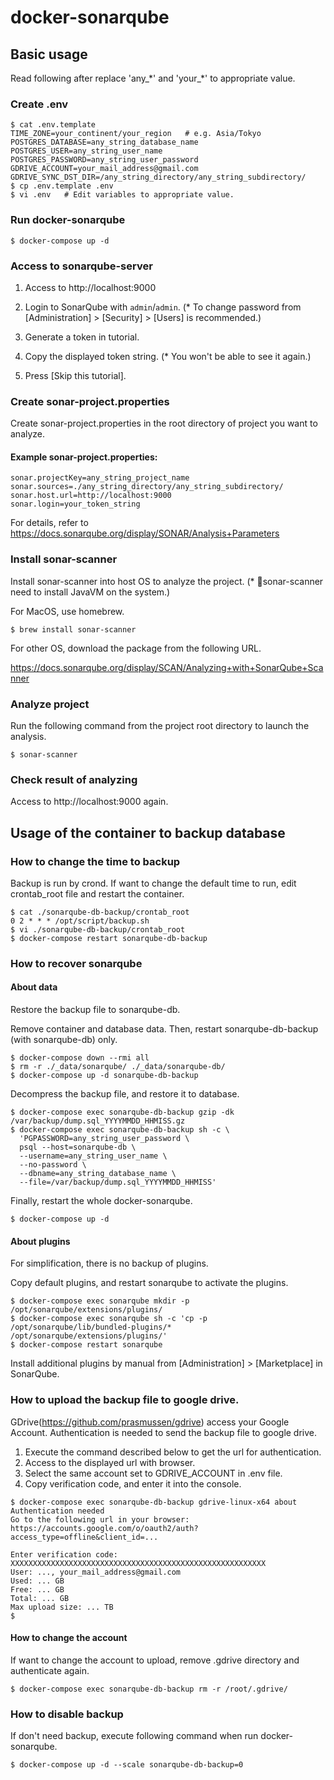 # docker-sonarqube

## Basic usage

Read following after replace 'any_\*' and 'your_\*' to appropriate value.

### Create .env

```
$ cat .env.template
TIME_ZONE=your_continent/your_region   # e.g. Asia/Tokyo
POSTGRES_DATABASE=any_string_database_name
POSTGRES_USER=any_string_user_name
POSTGRES_PASSWORD=any_string_user_password
GDRIVE_ACCOUNT=your_mail_address@gmail.com
GDRIVE_SYNC_DST_DIR=/any_string_directory/any_string_subdirectory/
$ cp .env.template .env
$ vi .env   # Edit variables to appropriate value.
```

### Run docker-sonarqube

```
$ docker-compose up -d
```

### Access to sonarqube-server

1. Access to http://localhost:9000

2. Login to SonarQube with ```admin```/```admin```. (* To change password from [Administration] > [Security] > [Users] is recommended.)

3. Generate a token in tutorial.

4. Copy the displayed token string. (* You won't be able to see it again.)

5. Press [Skip this tutorial].

### Create sonar-project.properties

Create sonar-project.properties in the root directory of project you want to analyze.

#### Example sonar-project.properties:

```
sonar.projectKey=any_string_project_name
sonar.sources=./any_string_directory/any_string_subdirectory/
sonar.host.url=http://localhost:9000
sonar.login=your_token_string
```

For details, refer to https://docs.sonarqube.org/display/SONAR/Analysis+Parameters

### Install sonar-scanner

Install sonar-scanner into host OS to analyze the project. (* sonar-scanner need to install JavaVM on the system.)

For MacOS, use homebrew.

```
$ brew install sonar-scanner
```

For other OS, download the package from the following URL.

https://docs.sonarqube.org/display/SCAN/Analyzing+with+SonarQube+Scanner

### Analyze project

Run the following command from the project root directory to launch the analysis.

```
$ sonar-scanner
```

### Check result of analyzing

Access to http://localhost:9000 again.

## Usage of the container to backup database

### How to change the time to backup

Backup is run by crond. If want to change the default time to run, edit crontab_root file and restart the container.

```
$ cat ./sonarqube-db-backup/crontab_root
0 2 * * * /opt/script/backup.sh
$ vi ./sonarqube-db-backup/crontab_root
$ docker-compose restart sonarqube-db-backup
```

### How to recover sonarqube

#### About data

Restore the backup file to sonarqube-db.

Remove container and database data. Then, restart sonarqube-db-backup (with sonarqube-db) only.

```
$ docker-compose down --rmi all
$ rm -r ./_data/sonarqube/ ./_data/sonarqube-db/
$ docker-compose up -d sonarqube-db-backup
```

Decompress the backup file, and restore it to database.

```
$ docker-compose exec sonarqube-db-backup gzip -dk /var/backup/dump.sql_YYYYMMDD_HHMISS.gz
$ docker-compose exec sonarqube-db-backup sh -c \
  'PGPASSWORD=any_string_user_password \
  psql --host=sonarqube-db \
  --username=any_string_user_name \
  --no-password \
  --dbname=any_string_database_name \
  --file=/var/backup/dump.sql_YYYYMMDD_HHMISS'
```

Finally, restart the whole docker-sonarqube.

```
$ docker-compose up -d
```

#### About plugins

For simplification, there is no backup of plugins.

Copy default plugins, and restart sonarqube to activate the plugins.

```
$ docker-compose exec sonarqube mkdir -p /opt/sonarqube/extensions/plugins/
$ docker-compose exec sonarqube sh -c 'cp -p /opt/sonarqube/lib/bundled-plugins/* /opt/sonarqube/extensions/plugins/'
$ docker-compose restart sonarqube
```

Install additional plugins by manual from [Administration] > [Marketplace] in SonarQube.

### How to upload the backup file to google drive.

GDrive(https://github.com/prasmussen/gdrive) access your Google Account. Authentication is needed to send the backup file to google drive.

1. Execute the command described below to get the url for authentication.
2. Access to the displayed url with browser.
3. Select the same account set to GDRIVE_ACCOUNT in .env file.
4. Copy verification code, and enter it into the console.

```
$ docker-compose exec sonarqube-db-backup gdrive-linux-x64 about
Authentication needed
Go to the following url in your browser:
https://accounts.google.com/o/oauth2/auth?access_type=offline&client_id=...

Enter verification code: XXXXXXXXXXXXXXXXXXXXXXXXXXXXXXXXXXXXXXXXXXXXXXXXXXXXXXXXX
User: ..., your_mail_address@gmail.com
Used: ... GB
Free: ... GB
Total: ... GB
Max upload size: ... TB
$
```

#### How to change the account

If want to change the account to upload, remove .gdrive directory and authenticate again.

```
$ docker-compose exec sonarqube-db-backup rm -r /root/.gdrive/
```

### How to disable backup

If don't need backup, execute following command when run docker-sonarqube.

```
$ docker-compose up -d --scale sonarqube-db-backup=0
```
